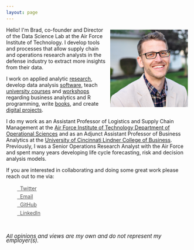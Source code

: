 ```yaml
---
layout: page
---
```



<center>
<img src="/public/Brad Boehmke.jpg" alt="Brad" align="right" style="width: 42%; height: 42%; margin:8px">
</center> 



Hello! I'm Brad, co-founder and Director of the Data Science Lab at the Air Force Institute of Technology. I develop tools and processes that allow supply chain and operations research analysts in the defense industry to extract more insights from their data.  

I work on applied analytic [research](http://bradleyboehmke.github.io/papers/), develop data analysis [software](http://bradleyboehmke.github.io/software/), teach [university courses](http://bradleyboehmke.github.io/courses/) and [workshops](http://bradleyboehmke.github.io/workshops/) regarding business analytics and R programming, write [books](http://bradleyboehmke.github.io/books/), and create [digital projects](http://bradleyboehmke.github.io/digital_projects/). 

I do my work as an Assistant Professor of Logistics and Supply Chain Management at the [Air Force Institute of Technology Department of Operational Sciences](http://www.afit.edu/ENS/) and as an Adjunct Assistant Professor of Business Analytics at the [University of Cincinnati Lindner College of Business](http://business.uc.edu/departments/obais.html). Previously, I was a Senior Operations Research Analyst with the Air Force and spent many years developing life cycle forecasting, risk and decision analysis models.

If you are interested in collaborating and doing some great work please reach out to me via:

<div class="contact-buttons" style="line-height:160%;margin-left:30px;margin-top:10px">
<p>
<a href="https://twitter.com/bradleyboehmke" target="_blank" style="color:#515151;"><i class="fa fa-twitter"></i> &nbsp; Twitter<br></a> 
<a href="mailto:bradleyboehmke@gmail.com" target="_blank" style="color:#515151;"><i class="fa fa-envelope" style="font-size:1em"></i> &nbsp; Email<br></a> 
<a href="https://github.com/bradleyboehmke" target="_blank" style="color:#515151;"><i class="fa fa-github" style="font-size:1em"></i> &nbsp; GitHub<br></a> 
<a href="https://www.linkedin.com/in/brad-boehmke-ph-d-9b0a257" target="_blank" style="color:#515151;"><i class="fa fa-linkedin" style="font-size:1em"></i> &nbsp; LinkedIn<br></a>
</p>
</div>

<br>

<P CLASS="footnote" style="line-height:0.75; font-size:15px">
<i class="fa fa-asterisk" style="font-size:1em"></i> <i>All opinions and views are my own and do not represent my employer(s).</i>
</P>
